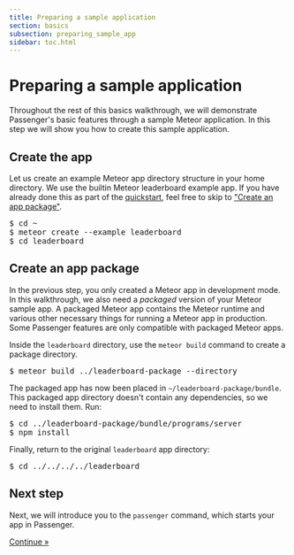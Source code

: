 ```yaml
---
title: Preparing a sample application
section: basics
subsection: preparing_sample_app
sidebar: toc.html
---
```

# Preparing a sample application

<p class="lead">Throughout the rest of this basics walkthrough, we will demonstrate Passenger's basic features through a sample Meteor application. In this step we will show you how to create this sample application.</p>

## Create the app

Let us create an example Meteor app directory structure in your home directory. We use the builtin Meteor leaderboard example app. If you have already done this as part of the [quickstart](../../start/meteor.html), feel free to skip to ["Create an app package"](#create-an-app-package).

<pre class="highlight"><span class="prompt">$ </span>cd ~
<span class="prompt">$ </span>meteor create --example leaderboard
<span class="prompt">$ </span>cd leaderboard</pre>

## Create an app package

In the previous step, you only created a Meteor app in development mode. In this walkthrough, we also need a *packaged* version of your Meteor sample app. A packaged Meteor app contains the Meteor runtime and various other necessary things for running a Meteor app in production. Some Passenger features are only compatible with packaged Meteor apps.

Inside the `leaderboard` directory, use the `meteor build` command to create a package directory.

<pre class="highlight"><span class="prompt">$ </span>meteor build ../leaderboard-package --directory</pre>

The packaged app has now been placed in `~/leaderboard-package/bundle`. This packaged app directory doesn't contain any dependencies, so we need to install them. Run:

<pre class="highlight"><span class="prompt">$ </span>cd ../leaderboard-package/bundle/programs/server
<span class="prompt">$ </span>npm install</pre>

Finally, return to the original `leaderboard` app directory:

<pre class="highlight"><span class="prompt">$ </span>cd ../../../../leaderboard</pre>

## Next step

Next, we will introduce you to the `passenger` command, which starts your app in Passenger.

<a href="passenger_command.html" class="btn btn-primary btn-lg">Continue &raquo;</a>
